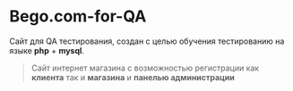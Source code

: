 # Bego.com-for-QA
Сайт для QA тестирования, создан с целью обучения тестированию
на языке **php** + **mysql**. 
>Сайт интернет магазина с возможностью регистрации как **клиента** так и **магазина** и **панелью администрации**
